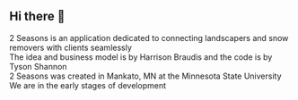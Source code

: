 ## Hi there 👋
 2 Seasons is an application dedicated to connecting landscapers and snow removers with clients seamlessly<br>
 The idea and business model is by Harrison Braudis and the code is by Tyson Shannon<br>
 2 Seasons was created in Mankato, MN at the Minnesota State University<br>
 We are in the early stages of development<br>
<!--

**Here are some ideas to get you started:**

 A short introduction - what is your organization all about?
 Contribution guidelines - how can the community get involved?
 Useful resources - where can the community find your docs? Is there anything else the community should know?
 Fun facts - what does your team eat for breakfast?
 Remember, you can do mighty things with the power of [Markdown](https://docs.github.com/github/writing-on-github/getting-started-with-writing-and-formatting-on-github/basic-writing-and-formatting-syntax)
-->
